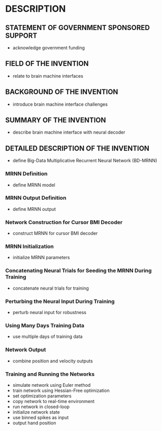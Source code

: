 # DESCRIPTION

## STATEMENT OF GOVERNMENT SPONSORED SUPPORT

- acknowledge government funding

## FIELD OF THE INVENTION

- relate to brain machine interfaces

## BACKGROUND OF THE INVENTION

- introduce brain machine interface challenges

## SUMMARY OF THE INVENTION

- describe brain machine interface with neural decoder

## DETAILED DESCRIPTION OF THE INVENTION

- define Big-Data Multiplicative Recurrent Neural Network (BD-MRNN)

### MRNN Definition

- define MRNN model

### MRNN Output Definition

- define MRNN output

### Network Construction for Cursor BMI Decoder

- construct MRNN for cursor BMI decoder

### MRNN Initialization

- initialize MRNN parameters

### Concatenating Neural Trials for Seeding the MRNN During Training

- concatenate neural trials for training

### Perturbing the Neural Input During Training

- perturb neural input for robustness

### Using Many Days Training Data

- use multiple days of training data

### Network Output

- combine position and velocity outputs

### Training and Running the Networks

- simulate network using Euler method
- train network using Hessian-Free optimization
- set optimization parameters
- copy network to real-time environment
- run network in closed-loop
- initialize network state
- use binned spikes as input
- output hand position

